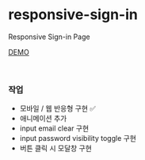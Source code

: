 # responsive-sign-in

Responsive Sign-in Page

<a href="https://profound-pothos-5cd852.netlify.app/">DEMO</a>

<br />

### 작업

- 모바일 / 웹 반응형 구현 ✅
- 애니메이션 추가
- input email clear 구현
- input password visibility toggle 구현
- 버튼 클릭 시 모달창 구현
